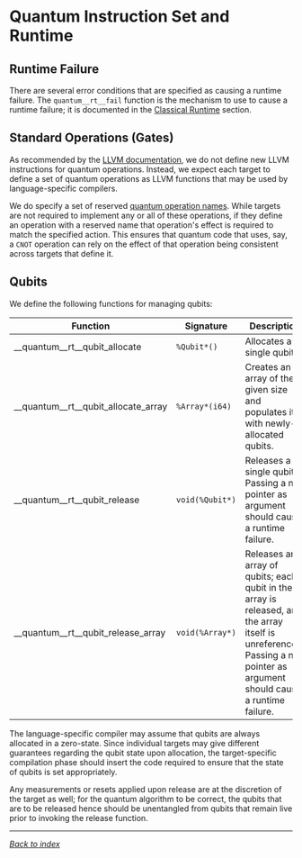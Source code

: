 # Quantum Instruction Set and Runtime

## Runtime Failure

There are several error conditions that are specified as causing a runtime failure.
The `quantum__rt__fail` function is the mechanism to use to cause a runtime failure;
it is documented in the [Classical Runtime](Classical-Runtime.md) section.

## Standard Operations (Gates)

As recommended by the [LLVM documentation](https://llvm.org/docs/ExtendingLLVM.html),
we do not define new LLVM instructions for quantum operations.
Instead, we expect each target to define a set of quantum operations as LLVM functions
that may be used by language-specific compilers.

We do specify a set of reserved [quantum operation names](Reserved-Operations.md).
While targets are not required to implement any or all of these operations,
if they define an operation with a reserved name that operation's effect is required
to match the specified action.
This ensures that quantum code that uses, say, a `CNOT` operation can rely on the
effect of that operation being consistent across targets that define it.

## Qubits

We define the following functions for managing qubits:

| Function                            | Signature       | Description |
|-------------------------------------|-----------------|-------------|
| __quantum__rt__qubit_allocate       | `%Qubit*()`     | Allocates a single qubit. |
| __quantum__rt__qubit_allocate_array | `%Array*(i64)`  | Creates an array of the given size and populates it with newly-allocated qubits. |
| __quantum__rt__qubit_release        | `void(%Qubit*)` | Releases a single qubit. Passing a null pointer as argument should cause a runtime failure. |
| __quantum__rt__qubit_release_array  | `void(%Array*)` | Releases an array of qubits; each qubit in the array is released, and the array itself is unreferenced. Passing a null pointer as argument should cause a runtime failure. |

The language-specific compiler may assume that qubits are always allocated in a zero-state. Since individual targets may give different guarantees regarding the qubit state upon allocation, the target-specific compilation phase should insert the code required to ensure that the state of qubits is set appropriately. 

Any measurements or resets applied upon release are at the discretion of the target as well; for the quantum algorithm to be correct, the qubits that are to be released hence should be unentangled from qubits that remain live prior to invoking the release function.

---
_[Back to index](README.md)_
